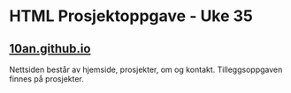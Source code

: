 # HTML Prosjektoppgave - Uke 35
## [10an.github.io](https://10an.github.io/)

Nettsiden består av hjemside, prosjekter, om og kontakt. 
Tilleggsoppgaven finnes på prosjekter.

